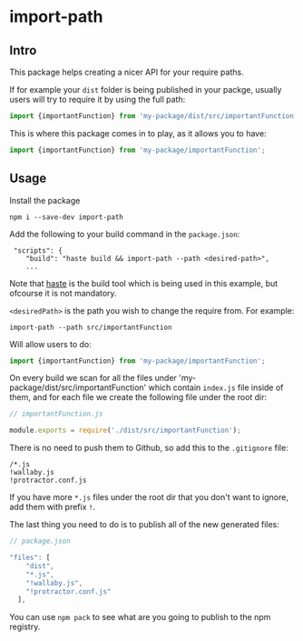 # import-path

## Intro
This package helps creating a nicer API for your require paths.

If for example your `dist` folder is being published in your packge, usually users will try to require it by using the full path:

```javascript
import {importantFunction} from 'my-package/dist/src/importantFunction';
```

This is where this package comes in to play, as it allows you to have:

```javascript
import {importantFunction} from 'my-package/importantFunction';
```

## Usage

Install the package

```
npm i --save-dev import-path
```

Add the following to your build command in the `package.json`:

```javasript
 "scripts": {
    "build": "haste build && import-path --path <desired-path>",
    ...
```
Note that [haste](https://github.com/wix/haste) is the build tool which is being used in this example, but ofcourse it is not mandatory.

`<desiredPath>` is the path you wish to change the require from. For example:

```
import-path --path src/importantFunction
```

Will allow users to do:
```javascript
import {importantFunction} from 'my-package/importantFunction';
```

On every build we scan for all the files under 'my-package/dist/src/importantFunction' which contain `index.js` file inside of them, and for each file we create the following file under the root dir:

```js
// importantFunction.js

module.exports = require('./dist/src/importantFunction');
```

There is no need to push them to Github, so add this to the `.gitignore` file:

```
/*.js
!wallaby.js
!protractor.conf.js
```

If you have more `*.js` files under the root dir that you don't want to ignore, add them with prefix `!`.

The last thing you need to do is to publish all of the new generated files:

```javascript
// package.json

"files": [
    "dist",
    "*.js",
    "!wallaby.js",
    "!protractor.conf.js"
  ],
```

You can use `npm pack` to see what are you going to publish to the npm registry.
